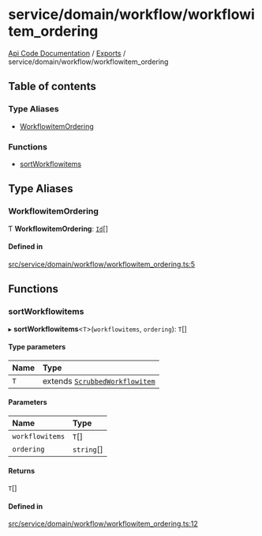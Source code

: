 # service/domain/workflow/workflowitem\_ordering
 
[Api Code Documentation](../README.md) / [Exports](../modules.md) / service/domain/workflow/workflowitem\_ordering

## Table of contents

### Type Aliases

- [WorkflowitemOrdering](service_domain_workflow_workflowitem_ordering.md#workflowitemordering)

### Functions

- [sortWorkflowitems](service_domain_workflow_workflowitem_ordering.md#sortworkflowitems)

## Type Aliases

### WorkflowitemOrdering

Ƭ **WorkflowitemOrdering**: [`Id`](service_domain_workflow_workflowitem.md#id)[]

#### Defined in

[src/service/domain/workflow/workflowitem_ordering.ts:5](https://github.com/openkfw/TruBudget/blob/26ade46/api/src/service/domain/workflow/workflowitem_ordering.ts#L5)

## Functions

### sortWorkflowitems

▸ **sortWorkflowitems**\<`T`\>(`workflowitems`, `ordering`): `T`[]

#### Type parameters

| Name | Type |
| :------ | :------ |
| `T` | extends [`ScrubbedWorkflowitem`](service_domain_workflow_workflowitem.md#scrubbedworkflowitem) |

#### Parameters

| Name | Type |
| :------ | :------ |
| `workflowitems` | `T`[] |
| `ordering` | `string`[] |

#### Returns

`T`[]

#### Defined in

[src/service/domain/workflow/workflowitem_ordering.ts:12](https://github.com/openkfw/TruBudget/blob/26ade46/api/src/service/domain/workflow/workflowitem_ordering.ts#L12)
